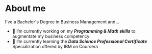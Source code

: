 # About me

<!--
**fabricio-linares/fabricio-linares** is a ✨ _special_ ✨ repository because its `README.md` (this file) appears on your GitHub profile.
-->

I've a Bachelor's Degree in Business Management and...

- 🔭 I’m currently working on my ***Programming & Math skills*** to augmentate my business competency
- 🌱 I’m currently learning the ***Data Science Professional Certificate*** Specialization offered by IBM on Coursera

<!--
- 👯 I’m looking to collaborate on ...
- 🤔 I’m looking for help with ...
- 💬 Ask me about ...
- 📫 How to reach me: ...
- ⚡ Fun fact: ...
-->

